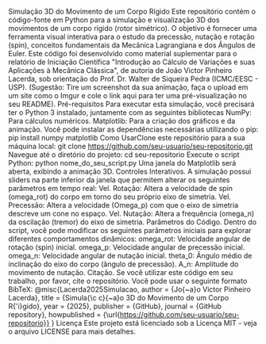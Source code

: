 Simulação 3D do Movimento de um Corpo Rígido
Este repositório contém o código-fonte em Python para a simulação e visualização 3D dos movimentos de um corpo rígido (rotor simétrico). O objetivo é fornecer uma ferramenta visual interativa para o estudo da precessão, nutação e rotação (spin), conceitos fundamentais da Mecânica Lagrangiana e dos Ângulos de Euler.
Este código foi desenvolvido como material suplementar para o relatório de Iniciação Científica "Introdução ao Cálculo de Variações e suas Aplicações à Mecânica Clássica", de autoria de João Victor Pinheiro Lacerda, sob orientação do Prof. Dr. Walter de Siqueira Pedra (ICMC/EESC - USP).
(Sugestão: Tire um screenshot da sua animação, faça o upload em um site como o Imgur e cole o link aqui para ter uma pré-visualização no seu README).
Pré-requisitos
Para executar esta simulação, você precisará ter o Python 3 instalado, juntamente com as seguintes bibliotecas
NumPy: Para cálculos numéricos.
Matplotlib: Para a criação dos gráficos e da animação.
Você pode instalar as dependências necessárias utilizando o pip:
    pip install numpy matplotlib
Como UsarClone este repositório para a sua máquina local:
    git clone https://github.com/seu-usuario/seu-repositorio.git
Navegue até o diretório do projeto:
    cd seu-repositorio
Execute o script Python:
    python nome_do_seu_script.py
Uma janela do Matplotlib será aberta, exibindo a animação 3D.
Controles Interativos.
A simulação possui sliders na parte inferior da janela que permitem alterar os seguintes parâmetros em tempo real:
Vel. Rotação: Altera a velocidade de spin (omega_rot) do corpo em torno do seu próprio eixo de simetria.
Vel. Precessão: Altera a velocidade (Omega_p) com que o eixo de simetria descreve um cone no espaço.
Vel. Nutação: Altera a frequência (omega_n) da oscilação (tremor) do eixo de simetria.
Parâmetros do Código.
Dentro do script, você pode modificar os seguintes parâmetros iniciais para explorar diferentes comportamentos dinâmicos:
omega_rot: Velocidade angular de rotação (spin) inicial.
omega_p: Velocidade angular de precessão inicial.
omega_n: Velocidade angular de nutação inicial.
theta_0: Ângulo médio de inclinação do eixo do corpo (ângulo de precessão).
A_n: Amplitude do movimento de nutação.
Citação.
Se você utilizar este código em seu trabalho, por favor, cite o repositório. Você pode usar o seguinte formato BibTeX:
    @misc{Lacerda2025Simulacao,
    author       = {Jo{\~a}o Victor Pinheiro Lacerda},
    title        = {Simula{\c c}{\~a}o 3D do Movimento de um Corpo R{\'i}gido},
    year         = {2025},
    publisher    = {GitHub},
    journal      = {GitHub repository},
    howpublished = {\url{https://github.com/seu-usuario/seu-repositorio}}
    }
Licença
Este projeto está licenciado sob a Licença MIT - veja o arquivo LICENSE para mais detalhes.
